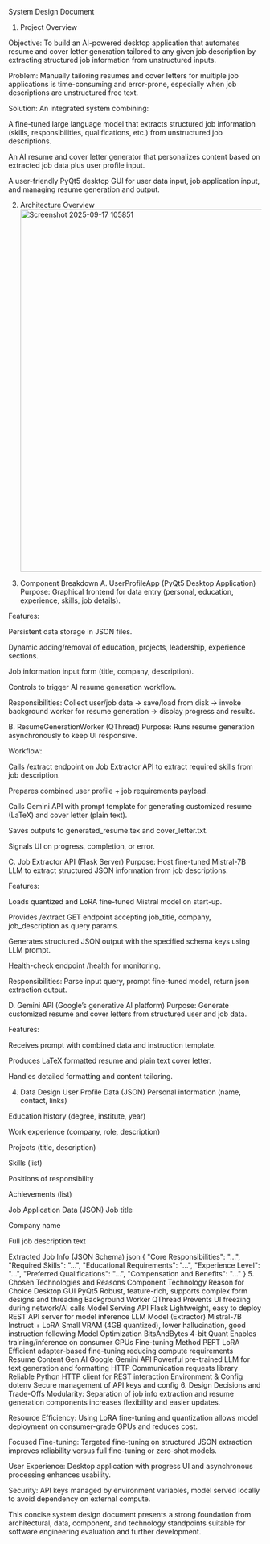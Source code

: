 System Design Document
1. Project Overview

Objective:
To build an AI-powered desktop application that automates resume and cover letter generation tailored to any given job description by extracting structured job information from unstructured inputs.

Problem:
Manually tailoring resumes and cover letters for multiple job applications is time-consuming and error-prone, especially when job descriptions are unstructured free text.

Solution:
An integrated system combining:

A fine-tuned large language model that extracts structured job information (skills, responsibilities, qualifications, etc.) from unstructured job descriptions.

An AI resume and cover letter generator that personalizes content based on extracted job data plus user profile input.

A user-friendly PyQt5 desktop GUI for user data input, job application input, and managing resume generation and output.

2. Architecture Overview
    <img width="797" height="720" alt="Screenshot 2025-09-17 105851" src="https://github.com/user-attachments/assets/841798cf-6511-47df-aa3e-2afffc36e1ab" />

4. Component Breakdown
A. UserProfileApp (PyQt5 Desktop Application)
Purpose: Graphical frontend for data entry (personal, education, experience, skills, job details).

Features:

Persistent data storage in JSON files.

Dynamic adding/removal of education, projects, leadership, experience sections.

Job information input form (title, company, description).

Controls to trigger AI resume generation workflow.

Responsibilities: Collect user/job data → save/load from disk → invoke background worker for resume generation → display progress and results.

B. ResumeGenerationWorker (QThread)
Purpose: Runs resume generation asynchronously to keep UI responsive.

Workflow:

Calls /extract endpoint on Job Extractor API to extract required skills from job description.

Prepares combined user profile + job requirements payload.

Calls Gemini API with prompt template for generating customized resume (LaTeX) and cover letter (plain text).

Saves outputs to generated_resume.tex and cover_letter.txt.

Signals UI on progress, completion, or error.

C. Job Extractor API (Flask Server)
Purpose: Host fine-tuned Mistral-7B LLM to extract structured JSON information from job descriptions.

Features:

Loads quantized and LoRA fine-tuned Mistral model on start-up.

Provides /extract GET endpoint accepting job_title, company, job_description as query params.

Generates structured JSON output with the specified schema keys using LLM prompt.

Health-check endpoint /health for monitoring.

Responsibilities: Parse input query, prompt fine-tuned model, return json extraction output.

D. Gemini API (Google’s generative AI platform)
Purpose: Generate customized resume and cover letters from structured user and job data.

Features:

Receives prompt with combined data and instruction template.

Produces LaTeX formatted resume and plain text cover letter.

Handles detailed formatting and content tailoring.

4. Data Design
User Profile Data (JSON)
Personal information (name, contact, links)

Education history (degree, institute, year)

Work experience (company, role, description)

Projects (title, description)

Skills (list)

Positions of responsibility

Achievements (list)

Job Application Data (JSON)
Job title

Company name

Full job description text

Extracted Job Info (JSON Schema)
json
{
  "Core Responsibilities": "...",
  "Required Skills": "...",
  "Educational Requirements": "...",
  "Experience Level": "...",
  "Preferred Qualifications": "...",
  "Compensation and Benefits": "..."
}
5. Chosen Technologies and Reasons
Component	Technology	Reason for Choice
Desktop GUI	PyQt5	Robust, feature-rich, supports complex form designs and threading
Background Worker	QThread	Prevents UI freezing during network/AI calls
Model Serving API	Flask	Lightweight, easy to deploy REST API server for model inference
LLM Model (Extractor)	Mistral-7B Instruct + LoRA	Small VRAM (4GB quantized), lower hallucination, good instruction following
Model Optimization	BitsAndBytes 4-bit Quant	Enables training/inference on consumer GPUs
Fine-tuning Method	PEFT LoRA	Efficient adapter-based fine-tuning reducing compute requirements
Resume Content Gen AI	Google Gemini API	Powerful pre-trained LLM for text generation and formatting
HTTP Communication	requests library	Reliable Python HTTP client for REST interaction
Environment & Config	dotenv	Secure management of API keys and config
6. Design Decisions and Trade-Offs
Modularity: Separation of job info extraction and resume generation components increases flexibility and easier updates.

Resource Efficiency: Using LoRA fine-tuning and quantization allows model deployment on consumer-grade GPUs and reduces cost.

Focused Fine-tuning: Targeted fine-tuning on structured JSON extraction improves reliability versus full fine-tuning or zero-shot models.

User Experience: Desktop application with progress UI and asynchronous processing enhances usability.

Security: API keys managed by environment variables, model served locally to avoid dependency on external compute.

This concise system design document presents a strong foundation from architectural, data, component, and technology standpoints suitable for software engineering evaluation and further development.
